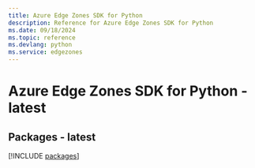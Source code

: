 ```yaml
---
title: Azure Edge Zones SDK for Python
description: Reference for Azure Edge Zones SDK for Python
ms.date: 09/18/2024
ms.topic: reference
ms.devlang: python
ms.service: edgezones
---
```

# Azure Edge Zones SDK for Python - latest
## Packages - latest
[!INCLUDE [packages](edge-zones-index.md)]